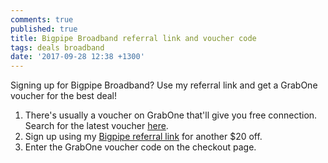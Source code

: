 ```yaml
---
comments: true
published: true
title: Bigpipe Broadband referral link and voucher code
tags: deals broadband
date: '2017-09-28 12:38 +1300'
---
```

Signing up for Bigpipe Broadband? Use my referral link and get a GrabOne voucher for the best deal!

1. There's usually a voucher on GrabOne that'll give you free connection. Search for the latest voucher [here](https://new.grabone.co.nz/auckland/search?query=bigpipe&view=grid).
2. Sign up using my [Bigpipe referral link](https://www.bigpipe.co.nz/?referralCode=75116727-1e1b-4e01-b8f5-a7ba07509618) for another $20 off.
3. Enter the GrabOne voucher code on the checkout page.
